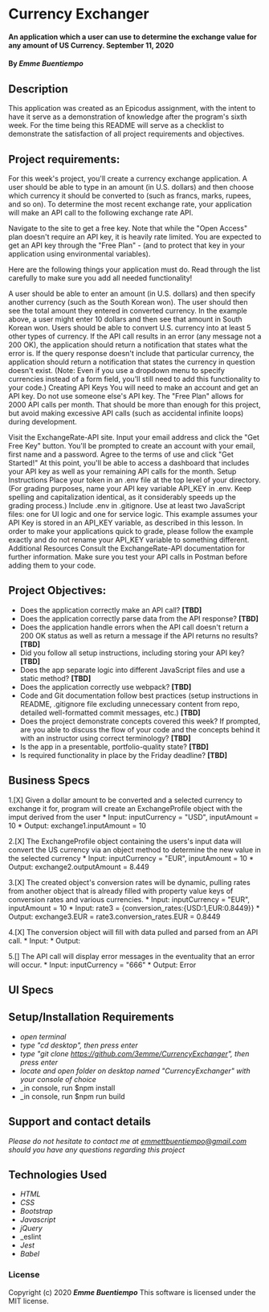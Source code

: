 # __Currency Exchanger__

#### __An application which a user can use to determine the exchange value for any amount of US Currency. September 11, 2020__

#### By _**Emme Buentiempo**_

## Description

This application was created as an Epicodus assignment, with the intent to have it serve as a demonstration of knowledge after the program's sixth week. For the time being this README will serve as a checklist to demonstrate the satisfaction of all project requirements and objectives. 

## Project requirements:

For this week's project, you'll create a currency exchange application. A user should be able to type in an amount (in U.S. dollars) and then choose which currency it should be converted to (such as francs, marks, rupees, and so on). To determine the most recent exchange rate, your application will make an API call to the following exchange rate API.

Navigate to the site to get a free key. Note that while the "Open Access" plan doesn't require an API key, it is heavily rate limited. You are expected to get an API key through the "Free Plan" - (and to protect that key in your application using environmental variables).

Here are the following things your application must do. Read through the list carefully to make sure you add all needed functionality!

A user should be able to enter an amount (in U.S. dollars) and then specify another currency (such as the South Korean won). The user should then see the total amount they entered in converted currency. In the example above, a user might enter 10 dollars and then see that amount in South Korean won.
Users should be able to convert U.S. currency into at least 5 other types of currency.
If the API call results in an error (any message not a 200 OK), the application should return a notification that states what the error is.
If the query response doesn't include that particular currency, the application should return a notification that states the currency in question doesn't exist. (Note: Even if you use a dropdown menu to specify currencies instead of a form field, you'll still need to add this functionality to your code.)
Creating API Keys
You will need to make an account and get an API key. Do not use someone else's API key. The "Free Plan" allows for 2000 API calls per month. That should be more than enough for this project, but avoid making excessive API calls (such as accidental infinite loops) during development.

Visit the ExchangeRate-API site. Input your email address and click the "Get Free Key" button.
You'll be prompted to create an account with your email, first name and a password. Agree to the terms of use and click "Get Started!"
At this point, you'll be able to access a dashboard that includes your API key as well as your remaining API calls for the month.
Setup Instructions
Place your token in an .env file at the top level of your directory. (For grading purposes, name your API key variable API_KEY in .env. Keep spelling and capitalization identical, as it considerably speeds up the grading process.)
Include .env in .gitignore.
Use at least two JavaScript files: one for UI logic and one for service logic.
This example assumes your API Key is stored in an API_KEY variable, as described in this lesson. In order to make your applications quick to grade, please follow the example exactly and do not rename your API_KEY variable to something different.
Additional Resources
Consult the ExchangeRate-API documentation for further information. Make sure you test your API calls in Postman before adding them to your code.

## Project Objectives:

  * Does the application correctly make an API call? **[TBD]**
  * Does the application correctly parse data from the API response? **[TBD]**
  * Does the application handle errors when the API call doesn't return a 200 OK status as well as return a message if the API returns no results? **[TBD]**
  * Did you follow all setup instructions, including storing your API key? **[TBD]**
  * Does the app separate logic into different JavaScript files and use a static method? **[TBD]**
  * Does the application correctly use webpack? **[TBD]**
  * Code and Git documentation follow best practices (setup instructions in README, .gitignore file excluding unnecessary content from repo, detailed well-formatted commit messages, etc.) **[TBD]**
  * Does the project demonstrate concepts covered this week? If prompted, are you able to discuss the flow of your code and the concepts behind it with an instructor using correct terminology? **[TBD]**
  * Is the app in a presentable, portfolio-quality state? **[TBD]**
  * Is required functionality in place by the Friday deadline? **[TBD]**

## Business Specs

  1.[X] Given a dollar amount to be converted and a selected currency to exchange it for, program will create an ExchangeProfile object with the imput derived from the user
    * Input: inputCurrency = "USD", inputAmount = 10
    * Output: exchange1.inputAmount = 10

  2.[X] The ExchangeProfile object containing the users's input data will convert the US currency via an object method to determine the new value in the selected currency 
    * Input: inputCurrency = "EUR", inputAmount = 10
    * Output: exchange2.outputAmount = 8.449

  3.[X] The created object's conversion rates will be dynamic, pulling rates from another object that is already filled with property value keys of conversion rates and various currencies. 
    * Input: inputCurrency = "EUR", inputAmount = 10
    * Input: rate3 = {conversion_rates:{USD:1,EUR:0.8449}}
    * Output: exchange3.EUR = rate3.conversion_rates.EUR = 0.8449

  4.[X] The conversion object will fill with data pulled and parsed from an API call.
    * Input: 
    * Output: 

  5.[] The API call will display error messages in the eventuality that an error will occur.
    * Input: inputCurrency = "666"
    * Output: Error

## UI Specs

## Setup/Installation Requirements

* _open terminal_
* _type "cd desktop", then press enter_
* _type "git clone https://github.com/3emme/CurrencyExchanger", then press enter_
* _locate and open folder on desktop named "CurrencyExchanger" with your console of choice_
* _in console, run $npm install
* _in console, run $npm run build


## Support and contact details

_Please do not hesitate to contact me at emmettbuentiempo@gmail.com should you have any questions regarding this project_

## Technologies Used

* _HTML_
* _CSS_
* _Bootstrap_
* _Javascript_
* _jQuery_
* _eslint
* _Jest_
* _Babel_


### License

Copyright (c) 2020 **_Emme Buentiempo_**
This software is licensed under the MIT license.